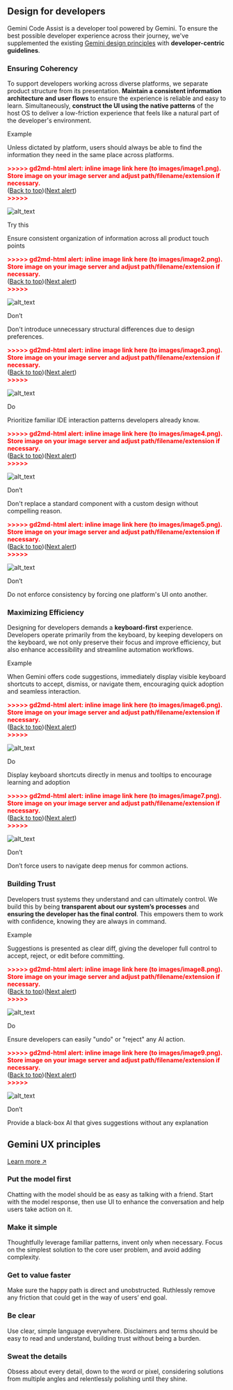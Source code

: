 
## Design for developers

Gemini Code Assist is a developer tool powered by Gemini. To ensure the best possible developer experience across their journey, we've supplemented the existing [Gemini design principles](https://carbon.googleplex.com/gem/pages/gemini-ux-principles/overview) with **developer-centric guidelines**. 


### Ensuring Coherency

To support developers working across diverse platforms, we separate product structure from its presentation. **Maintain a consistent information architecture and user flows** to ensure the experience is reliable and easy to learn. Simultaneously, **construct the UI using the native patterns** of the host OS to deliver a low-friction experience that feels like a natural part of the developer's environment.

Example

Unless dictated by platform, users should always be able to find the information they need in the same place across platforms. 



<p id="gdcalert1" ><span style="color: red; font-weight: bold">>>>>>  gd2md-html alert: inline image link here (to images/image1.png). Store image on your image server and adjust path/filename/extension if necessary. </span><br>(<a href="#">Back to top</a>)(<a href="#gdcalert2">Next alert</a>)<br><span style="color: red; font-weight: bold">>>>>> </span></p>


![alt_text](images/image1.png "image_tooltip")


Try this

Ensure consistent organization of information across all product touch points



<p id="gdcalert2" ><span style="color: red; font-weight: bold">>>>>>  gd2md-html alert: inline image link here (to images/image2.png). Store image on your image server and adjust path/filename/extension if necessary. </span><br>(<a href="#">Back to top</a>)(<a href="#gdcalert3">Next alert</a>)<br><span style="color: red; font-weight: bold">>>>>> </span></p>


![alt_text](images/image2.png "image_tooltip")


Don’t

Don't introduce unnecessary structural differences due to design preferences.



<p id="gdcalert3" ><span style="color: red; font-weight: bold">>>>>>  gd2md-html alert: inline image link here (to images/image3.png). Store image on your image server and adjust path/filename/extension if necessary. </span><br>(<a href="#">Back to top</a>)(<a href="#gdcalert4">Next alert</a>)<br><span style="color: red; font-weight: bold">>>>>> </span></p>


![alt_text](images/image3.png "image_tooltip")


Do

Prioritize familiar IDE interaction patterns developers already know.



<p id="gdcalert4" ><span style="color: red; font-weight: bold">>>>>>  gd2md-html alert: inline image link here (to images/image4.png). Store image on your image server and adjust path/filename/extension if necessary. </span><br>(<a href="#">Back to top</a>)(<a href="#gdcalert5">Next alert</a>)<br><span style="color: red; font-weight: bold">>>>>> </span></p>


![alt_text](images/image4.png "image_tooltip")


Don’t

Don't replace a standard component with a custom design without compelling reason.



<p id="gdcalert5" ><span style="color: red; font-weight: bold">>>>>>  gd2md-html alert: inline image link here (to images/image5.png). Store image on your image server and adjust path/filename/extension if necessary. </span><br>(<a href="#">Back to top</a>)(<a href="#gdcalert6">Next alert</a>)<br><span style="color: red; font-weight: bold">>>>>> </span></p>


![alt_text](images/image5.png "image_tooltip")


Don’t

Do not enforce consistency by forcing one platform's UI onto another.


### Maximizing Efficiency 

Designing for developers demands a **keyboard-first** experience. Developers operate primarily from the keyboard, by keeping developers on the keyboard, we not only preserve their focus and improve efficiency, but also enhance accessibility and streamline automation workflows.

Example

When Gemini offers code suggestions, immediately display visible keyboard shortcuts to accept, dismiss, or navigate them, encouraging quick adoption and seamless interaction.



<p id="gdcalert6" ><span style="color: red; font-weight: bold">>>>>>  gd2md-html alert: inline image link here (to images/image6.png). Store image on your image server and adjust path/filename/extension if necessary. </span><br>(<a href="#">Back to top</a>)(<a href="#gdcalert7">Next alert</a>)<br><span style="color: red; font-weight: bold">>>>>> </span></p>


![alt_text](images/image6.png "image_tooltip")


Do

Display keyboard shortcuts directly in menus and tooltips to encourage learning and adoption



<p id="gdcalert7" ><span style="color: red; font-weight: bold">>>>>>  gd2md-html alert: inline image link here (to images/image7.png). Store image on your image server and adjust path/filename/extension if necessary. </span><br>(<a href="#">Back to top</a>)(<a href="#gdcalert8">Next alert</a>)<br><span style="color: red; font-weight: bold">>>>>> </span></p>


![alt_text](images/image7.png "image_tooltip")


Don’t

Don’t force users to navigate deep menus for common actions.


### Building Trust

Developers trust systems they understand and can ultimately control. We build this by being **transparent about our system’s processes** and **ensuring the developer has the final control**. This empowers them to work with confidence, knowing they are always in command.

Example

Suggestions is presented as clear diff, giving the developer full control to accept, reject, or edit before committing.



<p id="gdcalert8" ><span style="color: red; font-weight: bold">>>>>>  gd2md-html alert: inline image link here (to images/image8.png). Store image on your image server and adjust path/filename/extension if necessary. </span><br>(<a href="#">Back to top</a>)(<a href="#gdcalert9">Next alert</a>)<br><span style="color: red; font-weight: bold">>>>>> </span></p>


![alt_text](images/image8.png "image_tooltip")


Do

Ensure developers can easily "undo" or "reject" any AI action.



<p id="gdcalert9" ><span style="color: red; font-weight: bold">>>>>>  gd2md-html alert: inline image link here (to images/image9.png). Store image on your image server and adjust path/filename/extension if necessary. </span><br>(<a href="#">Back to top</a>)(<a href="#gdcalert10">Next alert</a>)<br><span style="color: red; font-weight: bold">>>>>> </span></p>


![alt_text](images/image9.png "image_tooltip")


Don’t

Provide a black-box AI that gives suggestions without any explanation


## Gemini UX principles 

[Learn more ↗](https://carbon.googleplex.com/gem/pages/gemini-ux-principles/overview)


### Put the model first

Chatting with the model should be as easy as talking with a friend. Start with the model response, then use UI to enhance the conversation and help users take action on it.


### Make it simple

Thoughtfully leverage familiar patterns, invent only when necessary. Focus on the simplest solution to the core user problem, and avoid adding complexity.


### Get to value faster

Make sure the happy path is direct and unobstructed. Ruthlessly remove any friction that could get in the way of users’ end goal. 


### Be clear

Use clear, simple language everywhere. Disclaimers and terms should be easy to read and understand, building trust without being a burden.


### Sweat the details

Obsess about every detail, down to the word or pixel, considering solutions from multiple angles and relentlessly polishing until they shine.
